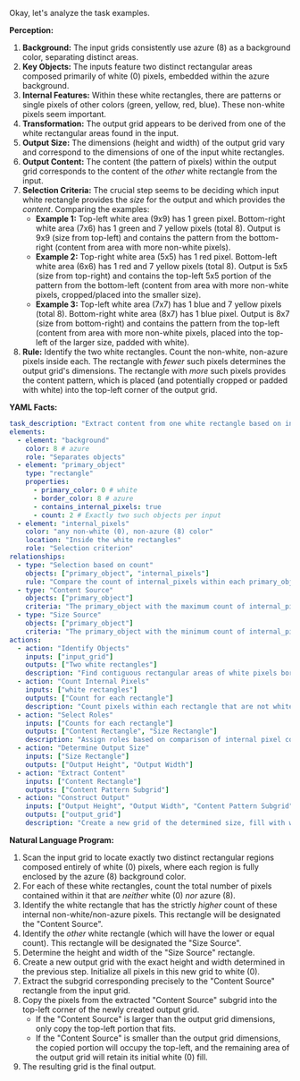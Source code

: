 Okay, let's analyze the task examples.

**Perception:**

1.  **Background:** The input grids consistently use azure (8) as a background color, separating distinct areas.
2.  **Key Objects:** The inputs feature two distinct rectangular areas composed primarily of white (0) pixels, embedded within the azure background.
3.  **Internal Features:** Within these white rectangles, there are patterns or single pixels of other colors (green, yellow, red, blue). These non-white pixels seem important.
4.  **Transformation:** The output grid appears to be derived from one of the white rectangular areas found in the input.
5.  **Output Size:** The dimensions (height and width) of the output grid vary and correspond to the dimensions of one of the input white rectangles.
6.  **Output Content:** The content (the pattern of pixels) within the output grid corresponds to the content of the *other* white rectangle from the input.
7.  **Selection Criteria:** The crucial step seems to be deciding which input white rectangle provides the *size* for the output and which provides the *content*. Comparing the examples:
    *   **Example 1:** Top-left white area (9x9) has 1 green pixel. Bottom-right white area (7x6) has 1 green and 7 yellow pixels (total 8). Output is 9x9 (size from top-left) and contains the pattern from the bottom-right (content from area with more non-white pixels).
    *   **Example 2:** Top-right white area (5x5) has 1 red pixel. Bottom-left white area (6x6) has 1 red and 7 yellow pixels (total 8). Output is 5x5 (size from top-right) and contains the top-left 5x5 portion of the pattern from the bottom-left (content from area with more non-white pixels, cropped/placed into the smaller size).
    *   **Example 3:** Top-left white area (7x7) has 1 blue and 7 yellow pixels (total 8). Bottom-right white area (8x7) has 1 blue pixel. Output is 8x7 (size from bottom-right) and contains the pattern from the top-left (content from area with more non-white pixels, placed into the top-left of the larger size, padded with white).
8.  **Rule:** Identify the two white rectangles. Count the non-white, non-azure pixels inside each. The rectangle with *fewer* such pixels determines the output grid's dimensions. The rectangle with *more* such pixels provides the content pattern, which is placed (and potentially cropped or padded with white) into the top-left corner of the output grid.

**YAML Facts:**


```yaml
task_description: "Extract content from one white rectangle based on internal pixel count and resize/pad it according to the dimensions of another white rectangle."
elements:
  - element: "background"
    color: 8 # azure
    role: "Separates objects"
  - element: "primary_object"
    type: "rectangle"
    properties:
      - primary_color: 0 # white
      - border_color: 8 # azure
      - contains_internal_pixels: true
      - count: 2 # Exactly two such objects per input
  - element: "internal_pixels"
    color: "any non-white (0), non-azure (8) color"
    location: "Inside the white rectangles"
    role: "Selection criterion"
relationships:
  - type: "Selection based on count"
    objects: ["primary_object", "internal_pixels"]
    rule: "Compare the count of internal_pixels within each primary_object."
  - type: "Content Source"
    objects: ["primary_object"]
    criteria: "The primary_object with the maximum count of internal_pixels provides the output pattern."
  - type: "Size Source"
    objects: ["primary_object"]
    criteria: "The primary_object with the minimum count of internal_pixels determines the output grid dimensions."
actions:
  - action: "Identify Objects"
    inputs: ["input_grid"]
    outputs: ["Two white rectangles"]
    description: "Find contiguous rectangular areas of white pixels bordered by azure pixels."
  - action: "Count Internal Pixels"
    inputs: ["white rectangles"]
    outputs: ["Count for each rectangle"]
    description: "Count pixels within each rectangle that are not white (0) or azure (8)."
  - action: "Select Roles"
    inputs: ["Counts for each rectangle"]
    outputs: ["Content Rectangle", "Size Rectangle"]
    description: "Assign roles based on comparison of internal pixel counts."
  - action: "Determine Output Size"
    inputs: ["Size Rectangle"]
    outputs: ["Output Height", "Output Width"]
  - action: "Extract Content"
    inputs: ["Content Rectangle"]
    outputs: ["Content Pattern Subgrid"]
  - action: "Construct Output"
    inputs: ["Output Height", "Output Width", "Content Pattern Subgrid"]
    outputs: ["output_grid"]
    description: "Create a new grid of the determined size, fill with white (0), and place the Content Pattern Subgrid into its top-left corner."

```


**Natural Language Program:**

1.  Scan the input grid to locate exactly two distinct rectangular regions composed entirely of white (0) pixels, where each region is fully enclosed by the azure (8) background color.
2.  For each of these white rectangles, count the total number of pixels contained within it that are *neither* white (0) *nor* azure (8).
3.  Identify the white rectangle that has the strictly *higher* count of these internal non-white/non-azure pixels. This rectangle will be designated the "Content Source".
4.  Identify the *other* white rectangle (which will have the lower or equal count). This rectangle will be designated the "Size Source".
5.  Determine the height and width of the "Size Source" rectangle.
6.  Create a new output grid with the exact height and width determined in the previous step. Initialize all pixels in this new grid to white (0).
7.  Extract the subgrid corresponding precisely to the "Content Source" rectangle from the input grid.
8.  Copy the pixels from the extracted "Content Source" subgrid into the top-left corner of the newly created output grid.
    *   If the "Content Source" is larger than the output grid dimensions, only copy the top-left portion that fits.
    *   If the "Content Source" is smaller than the output grid dimensions, the copied portion will occupy the top-left, and the remaining area of the output grid will retain its initial white (0) fill.
9.  The resulting grid is the final output.